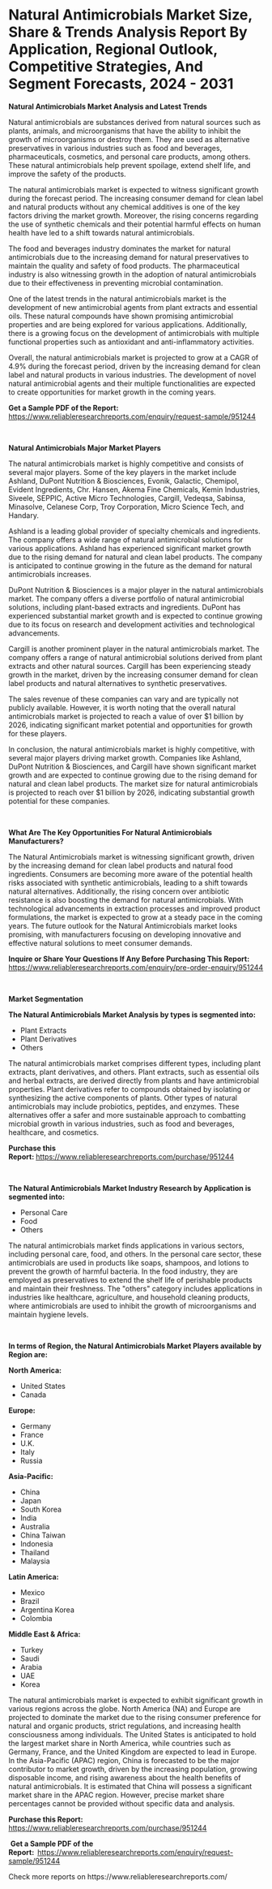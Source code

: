 <p><h1>Natural Antimicrobials Market Size, Share & Trends Analysis Report By Application, Regional Outlook, Competitive Strategies, And Segment Forecasts, 2024 - 2031</h1></p><p><strong>Natural Antimicrobials Market Analysis and Latest Trends</strong></p>
<p><p>Natural antimicrobials are substances derived from natural sources such as plants, animals, and microorganisms that have the ability to inhibit the growth of microorganisms or destroy them. They are used as alternative preservatives in various industries such as food and beverages, pharmaceuticals, cosmetics, and personal care products, among others. These natural antimicrobials help prevent spoilage, extend shelf life, and improve the safety of the products.</p><p>The natural antimicrobials market is expected to witness significant growth during the forecast period. The increasing consumer demand for clean label and natural products without any chemical additives is one of the key factors driving the market growth. Moreover, the rising concerns regarding the use of synthetic chemicals and their potential harmful effects on human health have led to a shift towards natural antimicrobials.</p><p>The food and beverages industry dominates the market for natural antimicrobials due to the increasing demand for natural preservatives to maintain the quality and safety of food products. The pharmaceutical industry is also witnessing growth in the adoption of natural antimicrobials due to their effectiveness in preventing microbial contamination.</p><p>One of the latest trends in the natural antimicrobials market is the development of new antimicrobial agents from plant extracts and essential oils. These natural compounds have shown promising antimicrobial properties and are being explored for various applications. Additionally, there is a growing focus on the development of antimicrobials with multiple functional properties such as antioxidant and anti-inflammatory activities.</p><p>Overall, the natural antimicrobials market is projected to grow at a CAGR of 4.9% during the forecast period, driven by the increasing demand for clean label and natural products in various industries. The development of novel natural antimicrobial agents and their multiple functionalities are expected to create opportunities for market growth in the coming years.</p></p>
<p><strong>Get a Sample PDF of the Report:&nbsp;</strong> <a href="https://www.reliableresearchreports.com/enquiry/request-sample/951244">https://www.reliableresearchreports.com/enquiry/request-sample/951244</a></p>
<p>&nbsp;</p>
<p><strong>Natural Antimicrobials Major Market Players</strong></p>
<p><p>The natural antimicrobials market is highly competitive and consists of several major players. Some of the key players in the market include Ashland, DuPont Nutrition & Biosciences, Evonik, Galactic, Chemipol, Evident Ingredients, Chr. Hansen, Akema Fine Chemicals, Kemin Industries, Siveele, SEPPIC, Active Micro Technologies, Cargill, Vedeqsa, Sabinsa, Minasolve, Celanese Corp, Troy Corporation, Micro Science Tech, and Handary.</p><p>Ashland is a leading global provider of specialty chemicals and ingredients. The company offers a wide range of natural antimicrobial solutions for various applications. Ashland has experienced significant market growth due to the rising demand for natural and clean label products. The company is anticipated to continue growing in the future as the demand for natural antimicrobials increases.</p><p>DuPont Nutrition & Biosciences is a major player in the natural antimicrobials market. The company offers a diverse portfolio of natural antimicrobial solutions, including plant-based extracts and ingredients. DuPont has experienced substantial market growth and is expected to continue growing due to its focus on research and development activities and technological advancements.</p><p>Cargill is another prominent player in the natural antimicrobials market. The company offers a range of natural antimicrobial solutions derived from plant extracts and other natural sources. Cargill has been experiencing steady growth in the market, driven by the increasing consumer demand for clean label products and natural alternatives to synthetic preservatives.</p><p>The sales revenue of these companies can vary and are typically not publicly available. However, it is worth noting that the overall natural antimicrobials market is projected to reach a value of over $1 billion by 2026, indicating significant market potential and opportunities for growth for these players.</p><p>In conclusion, the natural antimicrobials market is highly competitive, with several major players driving market growth. Companies like Ashland, DuPont Nutrition & Biosciences, and Cargill have shown significant market growth and are expected to continue growing due to the rising demand for natural and clean label products. The market size for natural antimicrobials is projected to reach over $1 billion by 2026, indicating substantial growth potential for these companies.</p></p>
<p>&nbsp;</p>
<p><strong>What Are The Key Opportunities For Natural Antimicrobials Manufacturers?</strong></p>
<p><p>The Natural Antimicrobials market is witnessing significant growth, driven by the increasing demand for clean label products and natural food ingredients. Consumers are becoming more aware of the potential health risks associated with synthetic antimicrobials, leading to a shift towards natural alternatives. Additionally, the rising concern over antibiotic resistance is also boosting the demand for natural antimicrobials. With technological advancements in extraction processes and improved product formulations, the market is expected to grow at a steady pace in the coming years. The future outlook for the Natural Antimicrobials market looks promising, with manufacturers focusing on developing innovative and effective natural solutions to meet consumer demands.</p></p>
<p><strong>Inquire or Share Your Questions If Any Before Purchasing This Report:</strong> <a href="https://www.reliableresearchreports.com/enquiry/pre-order-enquiry/951244">https://www.reliableresearchreports.com/enquiry/pre-order-enquiry/951244</a></p>
<p>&nbsp;</p>
<p><strong>Market Segmentation</strong></p>
<p><strong>The Natural Antimicrobials Market Analysis by types is segmented into:</strong></p>
<p><ul><li>Plant Extracts</li><li>Plant Derivatives</li><li>Others</li></ul></p>
<p><p>The natural antimicrobials market comprises different types, including plant extracts, plant derivatives, and others. Plant extracts, such as essential oils and herbal extracts, are derived directly from plants and have antimicrobial properties. Plant derivatives refer to compounds obtained by isolating or synthesizing the active components of plants. Other types of natural antimicrobials may include probiotics, peptides, and enzymes. These alternatives offer a safer and more sustainable approach to combatting microbial growth in various industries, such as food and beverages, healthcare, and cosmetics.</p></p>
<p><strong>Purchase this Report:&nbsp;</strong><a href="https://www.reliableresearchreports.com/purchase/951244">https://www.reliableresearchreports.com/purchase/951244</a></p>
<p>&nbsp;</p>
<p><strong>The Natural Antimicrobials Market Industry Research by Application is segmented into:</strong></p>
<p><ul><li>Personal Care</li><li>Food</li><li>Others</li></ul></p>
<p><p>The natural antimicrobials market finds applications in various sectors, including personal care, food, and others. In the personal care sector, these antimicrobials are used in products like soaps, shampoos, and lotions to prevent the growth of harmful bacteria. In the food industry, they are employed as preservatives to extend the shelf life of perishable products and maintain their freshness. The "others" category includes applications in industries like healthcare, agriculture, and household cleaning products, where antimicrobials are used to inhibit the growth of microorganisms and maintain hygiene levels.</p></p>
<p>&nbsp;</p>
<p><strong>In terms of Region, the Natural Antimicrobials Market Players available by Region are:</strong></p>
<p>
    <p> <strong> North America: </strong>
        <ul>
            <li>United States</li>
            <li>Canada</li>
        </ul>
        </p> 
    <p> <strong> Europe: </strong>
        <ul>
            <li>Germany</li>
            <li>France</li>
            <li>U.K.</li>
            <li>Italy</li>
            <li>Russia</li>
        </ul>
        </p> 
    <p> <strong> Asia-Pacific: </strong>
        <ul>
            <li>China</li>
            <li>Japan</li>
            <li>South Korea</li>
            <li>India</li>
            <li>Australia</li>
            <li>China Taiwan</li>
            <li>Indonesia</li>
            <li>Thailand</li>
            <li>Malaysia</li>
        </ul>
        </p> 
    <p> <strong> Latin America: </strong>
        <ul>
            <li>Mexico</li>
            <li>Brazil</li>
            <li>Argentina Korea</li>
            <li>Colombia</li>
        </ul>
        </p> 
    <p> <strong> Middle East & Africa: </strong>
        <ul>
            <li>Turkey</li>
            <li>Saudi</li>
            <li>Arabia</li>
            <li>UAE</li>
            <li>Korea</li>
        </ul>
    </p>
    </p>
<p><p>The natural antimicrobials market is expected to exhibit significant growth in various regions across the globe. North America (NA) and Europe are projected to dominate the market due to the rising consumer preference for natural and organic products, strict regulations, and increasing health consciousness among individuals. The United States is anticipated to hold the largest market share in North America, while countries such as Germany, France, and the United Kingdom are expected to lead in Europe. In the Asia-Pacific (APAC) region, China is forecasted to be the major contributor to market growth, driven by the increasing population, growing disposable income, and rising awareness about the health benefits of natural antimicrobials. It is estimated that China will possess a significant market share in the APAC region. However, precise market share percentages cannot be provided without specific data and analysis.</p></p>
<p><strong>Purchase this Report: </strong><a href="https://www.reliableresearchreports.com/purchase/951244">https://www.reliableresearchreports.com/purchase/951244</a></p>
<p>&nbsp;<strong>Get a Sample PDF of the Report:&nbsp;&nbsp;</strong><a href="https://www.reliableresearchreports.com/enquiry/request-sample/951244">https://www.reliableresearchreports.com/enquiry/request-sample/951244</a></p>
<p><strong></strong></p>
<p>Check more reports on https://www.reliableresearchreports.com/</p>